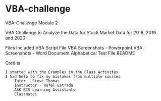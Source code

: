 # VBA-challenge
VBA-Challenge Module 2 

VBA Challenge to Analyze the Data for Stock Market Data for 2018, 2019 and 2020

Files Included
    VBA Script File
    VBA Screenshots - Powerpoint
    VBA Screenshots - Word Document
    Alphabetical Test File
    README

Credits

    I started with the Examples in the Class Activites
    I had help to fix my mistakes from multiple sources
        Tutor - Steve Thomas
        Instructor - Rufel Estrada
        ASK BCS Learning Assistants     
        Classmates

